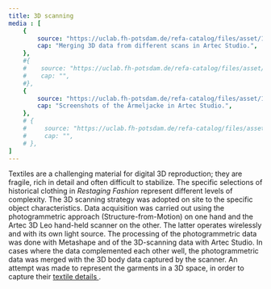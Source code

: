 ```yaml
---
title: 3D scanning
media : [
    {
        source: "https://uclab.fh-potsdam.de/refa-catalog/files/asset/1fd95abe767a7fb63bf0314e78d32bc95944565f.png",
        cap: "Merging 3D data from different scans in Artec Studio.",
    },
    #{
    #    source: "https://uclab.fh-potsdam.de/refa-catalog/files/asset/95842672babccb3e6a4eafba40168e4ce19f3d88.png",
    #    cap: "",
    #},
    {
        source: "https://uclab.fh-potsdam.de/refa-catalog/files/asset/1287fb1d2b1a13d0d17040c0dd7e4af3b7d4fb03.png",
        cap: "Screenshots of the Ärmeljacke in Artec Studio.",
    },
    # {
    #     source: "https://uclab.fh-potsdam.de/refa-catalog/files/asset/606eacc212e5aa0c10e226f4ee9e6c3880cb3a50.gif",
    #     cap: "",
    # },
]
---
```


Textiles are a challenging material for digital 3D reproduction; they are fragile, rich in detail and often difficult to stabilize. The specific selections of historical clothing in *Restaging Fashion* represent different levels of complexity. The 3D scanning strategy was adopted on site to the specific object characteristics. Data acquisition was carried out using the photogrammetric approach (Structure-from-Motion) on one hand and the Artec 3D Leo hand-held scanner on the other. The latter operates wirelessly and with its own light source. The processing of the photogrammetric data was done with Metashape and of the 3D-scanning data with Artec Studio. In cases where the data complemented each other well, the photogrammetric data was merged with the 3D body data captured by the scanner. 
An attempt was made to represent the garments in a 3D space, in order to capture their [textile details ](https://kompakkt.de/compilation/64c29b510f5cf7f03d50374f).
